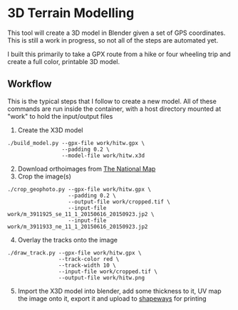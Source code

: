 # 3D Terrain Modelling
This tool will create a 3D model in Blender given a set of GPS coordinates. This is still a work in progress, so not all of the steps are automated yet.

I built this primarily to take a GPX route from a hike or four wheeling trip and create a full color, printable 3D model.

## Workflow
This is the typical steps that I follow to create a new model.  All of these commands are run inside the container, with a host directory mounted at "work" to hold the input/output files
1. Create the X3D model
```
./build_model.py --gpx-file work/hitw.gpx \
                 --padding 0.2 \
                 --model-file work/hitw.x3d
```
2. Download orthoimages from [The National Map](https://viewer.nationalmap.gov/basic/)
3. Crop the image(s)
```
./crop_geophoto.py --gpx-file work/hitw.gpx \
                   --padding 0.2 \
                   --output-file work/cropped.tif \
                   --input-file work/m_3911925_se_11_1_20150616_20150923.jp2 \
                   --input-file work/m_3911933_ne_11_1_20150616_20150923.jp2
```
4. Overlay the tracks onto the image
```
./draw_track.py --gpx-file work/hitw.gpx \
                --track-color red \
                --track-width 10 \
                --input-file work/cropped.tif \
                --output-file work/hitw.png
```
5. Import the X3D model into blender, add some thickness to it, UV map the image onto it, export it and upload to [shapeways](https://www.shapeways.com) for printing
